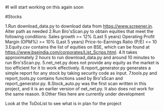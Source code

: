 #I will start working on this again soon

#Stocks

1.Run download_data.py to download data from https://www.screener.in. Alter path as needed
2.Run Bro'sScan.py to obtain equities that meet the following conditions:
    Sales growth >= 12% (Last 5 years)
    Operating Profit Margin (OPM%) >= 10% (Last 5 years)
    Price-to-Earnings Ratio (P/E) <= 10
3.Equity.csv contains the list of equities on BSE, which can be found at https://www.bseindia.com/corporates/List_Scrips.html.
4.It takes approximately 2 hours to run download_data.py and around 10 minutes to run Bro'sScan.py.
5.net_net.py does not provide any equity as the market is too efficient for it to work effectively.
6.report_generator.py generates a simple report for any stock by taking security code as input.
7.tools.py and report_tools.py contains functions used by Bro'sScan and report_generator.py.
8.Stock_auto.py was the first scan written in this project, and it is an earlier version of net_net.py. It also does not work for the same reason.
9.Other files here are currently under development

Look at the ToDoList to see what is in plan for the project



